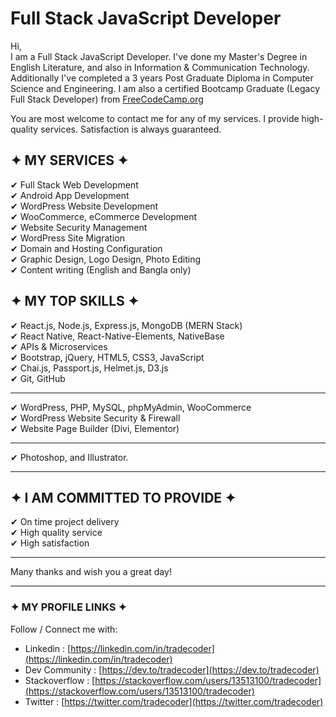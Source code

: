 # Full Stack JavaScript Developer
Hi, <br/>
I am a Full Stack JavaScript Developer. I've done my Master's Degree in English Literature, and also in Information & Communication Technology. Additionally I've completed a 3 years Post Graduate Diploma in Computer Science and Engineering. I am also a certified Bootcamp Graduate (Legacy Full Stack Developer) from [FreeCodeCamp.org](https://freecodecamp.org)

You are most welcome to contact me for any of my services. I provide high-quality services. Satisfaction is always guaranteed.



## ✦ MY SERVICES ✦

✔ Full Stack Web Development <br/>
✔ Android App Development <br/>
✔ WordPress Website Development <br/>
✔ WooCommerce, eCommerce Development <br/>
✔ Website Security Management <br/>
✔ WordPress Site Migration  <br/>
✔ Domain and Hosting Configuration <br/>
✔ Graphic Design, Logo Design, Photo Editing <br/>
✔ Content writing (English and Bangla only) <br/>


## ✦ MY TOP SKILLS ✦


✔ React.js, Node.js, Express.js, MongoDB (MERN Stack) <br/>
✔ React Native, React-Native-Elements, NativeBase <br/>
✔ APIs & Microservices <br/>
✔  Bootstrap, jQuery, HTML5, CSS3, JavaScript <br/>
✔ Chai.js, Passport.js, Helmet.js, D3.js <br/>
✔ Git, GitHub <br/>

------------------------------------------------------------------------------------------
✔ WordPress, PHP, MySQL, phpMyAdmin, WooCommerce <br/>
✔ WordPress Website Security & Firewall <br/>
✔ Website Page Builder (Divi, Elementor) <br/>

------------------------------------------------------------------------------------------
✔ Photoshop, and Illustrator. <br/>

------------------------------------------------------------------------------------------


## ✦ I AM COMMITTED TO PROVIDE ✦

✔ On time project delivery <br/>
✔ High quality service <br/>
✔ High satisfaction <br/>

------------------------------------------------------------------------------------------

Many thanks  and wish you a great day! 

------------------------------------------------------------------------------------------

### ✦ MY PROFILE LINKS ✦ 
Follow / Connect me with:

* Linkedin : [https://linkedin.com/in/tradecoder](https://linkedin.com/in/tradecoder)
* Dev Community : [https://dev.to/tradecoder](https://dev.to/tradecoder)
* Stackoverflow : [https://stackoverflow.com/users/13513100/tradecoder](https://stackoverflow.com/users/13513100/tradecoder)
* Twitter : [https://twitter.com/tradecoder](https://twitter.com/tradecoder)
